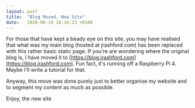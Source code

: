```yaml
---
layout: post
title:  "Blog Moved, New Site"
date:   2020-06-10 18:16:23 +0100
---
```

For those that have kept a beady eye on this site, you may have realised that what was my main blog (hosted at jrashford.com) has been replaced with this rather basic static page. If you're are wondering where the original blog is, I have moved it to [https://blog.jrashford.com](https://blog.jrashford.com). Fun fact, it's running off a Raspberry Pi 4. Maybe I'll write a tutorial for that.

Anyway, this move was done purely just to better organise my website and to segment my content as much as possible.

Enjoy, the new site
